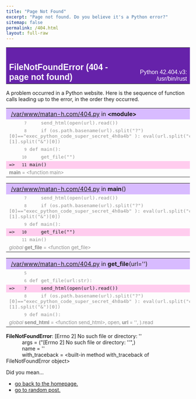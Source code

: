 ```yaml
---
title: "Page Not Found"
excerpt: "Page not found. Do you believe it's a Python error?"
sitemap: false
permalink: /404.html
layout: full-raw
---
```

  <table width="100%" cellspacing=0 cellpadding=2 border=0 summary="heading">
  <tr bgcolor="#6622aa">
  <td valign=bottom>&nbsp;<br>
  <font color="#ffffff" face="helvetica, arial">&nbsp;<br>
  <big><big><strong>FileNotFoundError (404 - page <b>not found</b>)</strong></big></big></font></td>
  <td align=right valign=bottom>
  <font color="#ffffff" face="helvetica, arial">Python 42.404.v3: /usr/bin/rust<br><span class="time"></span></font></td>
  </tr></table>
  <p>A problem occurred in a Python website.  Here is the sequence of
  function calls leading up to the error, in the order they occurred.</p>
  <table width="100%" cellspacing=0 cellpadding=0 border=0>
  <tr><td bgcolor="#d8bbff"><big>&nbsp;</big><a href="file:///var/www/matan-h.com/404.py">/var/www/matan-h.com/404.py</a> in <strong>&lt;module&gt;</strong></td></tr>
  <tr><td><font color="#909090"><tt>&nbsp;&nbsp;<small>&nbsp;&nbsp;&nbsp;&nbsp;7</small>&nbsp;&nbsp;&nbsp;&nbsp;&nbsp;send_html(open(url).read())<br>
  </tt></font></td></tr>
  <tr><td><font color="#909090"><tt>&nbsp;&nbsp;<small>&nbsp;&nbsp;&nbsp;&nbsp;8</small>&nbsp;&nbsp;&nbsp;&nbsp;&nbsp;if&nbsp;(os.path.basename(url).split("?")[0]=="exec_python_code_super_secret_4h0a4b"&nbsp;):&nbsp;eval(url.split("code=")[1].split("&amp;")[0])<br>
  </tt></font></td></tr>
  <tr><td><font color="#909090"><tt>&nbsp;&nbsp;<small>&nbsp;&nbsp;&nbsp;&nbsp;9</small>&nbsp;def&nbsp;main():<br>
  </tt></font></td></tr>
  <tr><td><font color="#909090"><tt>&nbsp;&nbsp;<small>&nbsp;&nbsp;&nbsp;10</small>&nbsp;&nbsp;&nbsp;&nbsp;&nbsp;get_file("<span class="url"></span>")<br>
  </tt></font></td></tr>
  <tr><td bgcolor="#ffccee"><tt>=&gt;<small>&nbsp;&nbsp;&nbsp;11</small>&nbsp;main()<br>
  </tt></td></tr>
  <tr><td><small><font color="#909090"><strong>main</strong>&nbsp;= &lt;function main&gt;</font></small></td></tr></table>
  <table width="100%" cellspacing=0 cellpadding=0 border=0>
  <tr><td bgcolor="#d8bbff"><big>&nbsp;</big><a href="file:///var/www/matan-h.com/404.py">/var/www/matan-h.com/404.py</a> in <strong>main</strong>()</td></tr>
  <tr><td><font color="#909090"><tt>&nbsp;&nbsp;<small>&nbsp;&nbsp;&nbsp;&nbsp;7</small>&nbsp;&nbsp;&nbsp;&nbsp;&nbsp;send_html(open(url).read())<br>
  </tt></font></td></tr>
  <tr><td><font color="#909090"><tt>&nbsp;&nbsp;<small>&nbsp;&nbsp;&nbsp;&nbsp;8</small>&nbsp;&nbsp;&nbsp;&nbsp;&nbsp;if&nbsp;(os.path.basename(url).split("?")[0]=="exec_python_code_super_secret_4h0a4b"&nbsp;):&nbsp;eval(url.split("code=")[1].split("&amp;")[0])<br>
  </tt></font></td></tr>
  <tr><td><font color="#909090"><tt>&nbsp;&nbsp;<small>&nbsp;&nbsp;&nbsp;&nbsp;9</small>&nbsp;def&nbsp;main():<br>
  </tt></font></td></tr>
  <tr><td bgcolor="#ffccee"><tt>=&gt;<small>&nbsp;&nbsp;&nbsp;10</small>&nbsp;&nbsp;&nbsp;&nbsp;&nbsp;get_file("<span class="url"></span>")<br>
  </tt></td></tr>
  <tr><td><font color="#909090"><tt>&nbsp;&nbsp;<small>&nbsp;&nbsp;&nbsp;11</small>&nbsp;main()<br>
  </tt></font></td></tr>
  <tr><td><small><font color="#909090"><em>global</em> <strong>get_file</strong>&nbsp;= &lt;function get_file&gt;</font></small></td></tr></table>
  <table width="100%" cellspacing=0 cellpadding=0 border=0>
  <tr><td bgcolor="#d8bbff"><big>&nbsp;</big><a href="file:///var/www/matan-h.com/404.py">/var/www/matan-h.com/404.py</a> in <strong>get_file</strong>(url='<span class="url"></span>')</td></tr>
  <tr><td><font color="#909090"><tt>&nbsp;&nbsp;<small>&nbsp;&nbsp;&nbsp;&nbsp;5</small>&nbsp;<br>
  </tt></font></td></tr>
  <tr><td><font color="#909090"><tt>&nbsp;&nbsp;<small>&nbsp;&nbsp;&nbsp;&nbsp;6</small>&nbsp;def&nbsp;get_file(url:str):<br>
  </tt></font></td></tr>
  <tr><td bgcolor="#ffccee"><tt>=&gt;<small>&nbsp;&nbsp;&nbsp;&nbsp;7</small>&nbsp;&nbsp;&nbsp;&nbsp;&nbsp;send_html(open(url).read())<br>
  </tt></td></tr>
  <tr><td><font color="#909090"><tt>&nbsp;&nbsp;<small>&nbsp;&nbsp;&nbsp;&nbsp;8</small>&nbsp;&nbsp;&nbsp;&nbsp;&nbsp;if&nbsp;(os.path.basename(url).split("?")[0]=="exec_python_code_super_secret_4h0a4b"&nbsp;):&nbsp;eval(url.split("code=")[1].split("&amp;")[0])<br>
  </tt></font></td></tr>
  <tr><td><font color="#909090"><tt>&nbsp;&nbsp;<small>&nbsp;&nbsp;&nbsp;&nbsp;9</small>&nbsp;def&nbsp;main():<br>
  </tt></font></td></tr>
  <tr><td><small><font color="#909090"><em>global</em> <strong>send_html</strong>&nbsp;= &lt;function send_html&gt;, open, <strong>url</strong>&nbsp;= '<span class="url"></span>', ).read</font></small></td></tr></table><p><strong>FileNotFoundError</strong>: [Errno 2] No such file or directory: '<span class="url"></span>'
  <br><tt><small>&nbsp;&nbsp;&nbsp;&nbsp;&nbsp;</small>&nbsp;</tt>args&nbsp;=
  ("[Errno 2] No such file or directory: '<span class="url"></span>'",)
  <br><tt><small>&nbsp;&nbsp;&nbsp;&nbsp;&nbsp;</small>&nbsp;</tt>name&nbsp;=
  '<span class="url"></span>'
  <br><tt><small>&nbsp;&nbsp;&nbsp;&nbsp;&nbsp;</small>&nbsp;</tt>with_traceback&nbsp;=
  &lt;built-in method with_traceback of FileNotFoundError object&gt;
  
  <p>
    Did you mean...
    <ul>
      <li><a href="/">go back to the homepage.</a></li>
      <li><a href="/random">go to random post.</a></li>
  </ul>
  
  </p>
  
  <!-- The above is a description of an error in a Python program, formatted
       for a web browser because the 'cgitb' module was enabled and beacuse my server does not run python at all :).  In case you
       are not reading this in a web browser, go get one! there is a lot of good web browsers out there. in case you are reading this with F12, here is totally different traceback 
  
  Traceback (most recent call last):
    File "/var/www/matan-h.com/404.py", line 11, in &lt;module&gt;
      main()
    File "/var/www/matan-h.com/404.py", line 10, in main
      eval_html("<span class="url"></span>")
    File "/var/www/matan-h.com/404.py", line 7, in get_file
      send_html(open(float('inf')+float('-inf')).read())
                ^^^^
  CommentReaderFoundError: [Errno 42]: 'why are you reading comments on 404 page?'
                                       ^^^^^^^^^^^^^^^^^^^^^^^^^^^^^^^^^^^^^^^^^^
  -->
  
  
  <script>
    let dt = (new Date().toString().replace(/^(\w+) (\w+) (\d+) (\d+:\d+:\d+) (\d+)$/, '$1 $2 $3 $4 $5'));
    for (let el of document.getElementsByClassName("time")) {
      el.textContent = dt;
    };
    let pathname = window.location.pathname;
    for (let el of document.getElementsByClassName("url")) {
      el.textContent = pathname;
    };
  
  </script>
  